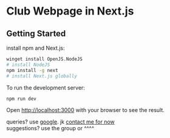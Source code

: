 # Club Webpage in Next.js

## Getting Started


install npm and Next.js:
```bash
winget install OpenJS.NodeJS
# install NodeJS
npm install -g next
# install Next.js globally
```

To run the development server:

```bash
npm run dev
```

Open [http://localhost:3000](http://localhost:3000) with your browser to see the result.

queries? use [google](https://www.google.com). jk [contact me for now](mailto:nandanvarma@icloud.com)  
suggestions? use the group or ^^^^